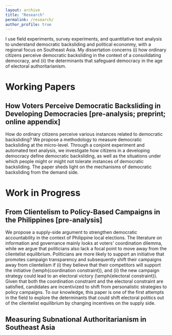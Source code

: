 ```yaml
---
layout: archive
title: "Research"
permalink: /research/
author_profile: true
---
```


I use field experiments, survey experiments, and quantitative text analysis to understand democratic backsliding and political econonmy, with a regional focus on Southeast Asia. My dissertation concerns (i) how ordinary citizens perceive democratic backsliding in the context of a consolidating democracy, and (ii) the determinants that safeguard democracy in the age of electoral authoritarianism.

# Working Papers

## How Voters Perceive Democratic Backsliding in Developing Democracies [pre-analysis; preprint; online appendix]

How do ordinary citizens perceive various instances related to democratic backsliding? We propose a methodology to measure democratic backsliding at the micro-level. Through a conjoint experiment and automated text analysis, we investigate how citizens in a developing democracy define democratic backsliding, as well as the situations under which people might or might not tolerate instances of democratic backsliding. The paper sheds light on the mechanisms of democratic backsliding from the demand side. 

# Work in Progress

## From Clientelism to Policy-Based Campaigns in the Philippines  [pre-analysis]

We propose a supply-side argument to strengthen democratic accountability in the context of Philippine local elections. The literature on information and governance mainly looks at voters' coordination dilemma, while we argue that politicians also lack a focal point to move away from the clientelist equilibrium. Politicians are more likely to support an initiative that promotes campaign transparency and subsequently shift their campaigns away from clientelism if (i) they believe that their competitors will support the initiative (\emph{coordination constraint}), and (ii) the new campaign strategy could lead to an electoral victory (\emph{electoral constraint}). Given that both the coordination constraint and the electoral constraint are satisfied, candidates are incentivized to shift from personalistic strategies to policy campaigns. To our knowledge, this paper is one of the first attempts in the field to explore the determinants that could shift electoral politics out of the clientelist equilibrium by changing incentives on the supply side.

## Measuring Subnational Authoritarianism in Southeast Asia

